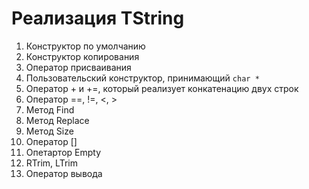# Реализация TString

1. Конструктор по умолчанию
1. Конструктор копирования
1. Оператор присваивания
1. Пользовательский конструктор, принимающий `char *`
1. Оператор + и +=, который реализует конкатенацию двух строк
1. Оператор ==, !=, <, >
1. Метод Find
1. Метод Replace
1. Метод Size
1. Оператор []
1. Опетартор Empty
1. RTrim, LTrim
1. Оператор вывода

